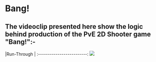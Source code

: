 # Bang!
## The videoclip presented here show the logic behind production of the PvE 2D Shooter game "Bang!":-

|Run-Through             |
:-------------------------:
[![](http://img.youtube.com/vi/_FYTOoFgsbI/0.jpg)](http://www.youtube.com/watch?v=_FYTOoFgsbI "Bang!")
